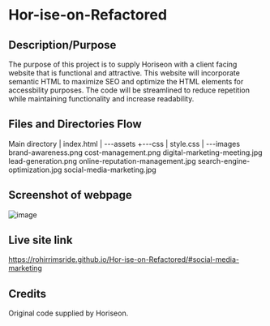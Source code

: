 # Hor-ise-on-Refactored

## Description/Purpose
The purpose of this project is to supply Horiseon with a client facing website that is functional and attractive.
This website will incorporate semantic HTML to maximize SEO and optimize the HTML elements for accessbility purposes.
The code will be streamlined to reduce repetition while maintaining functionality and increase readability.

## Files and Directories Flow
Main directory
|   index.html
|
\---assets
    +---css
    |       style.css
    |
    \---images
            brand-awareness.png
            cost-management.png
            digital-marketing-meeting.jpg
            lead-generation.png
            online-reputation-management.jpg
            search-engine-optimization.jpg
            social-media-marketing.jpg
            
## Screenshot of webpage
![image](https://user-images.githubusercontent.com/96882225/166161741-c6c4b0f5-67b8-4e01-a2a4-07bf34a903ee.png)


## Live site link
https://rohirrimsride.github.io/Hor-ise-on-Refactored/#social-media-marketing

## Credits
Original code supplied by Horiseon.
